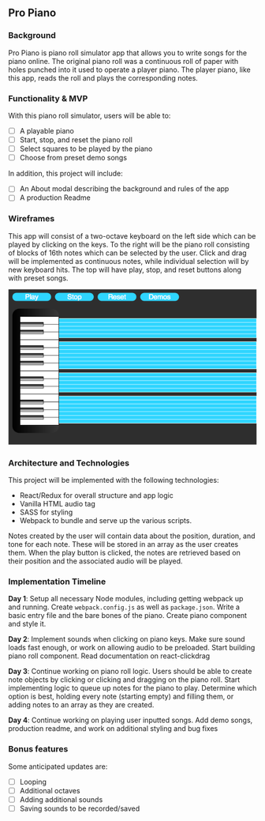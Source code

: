 ## Pro Piano

### Background

Pro Piano is piano roll simulator app that allows you to write songs for the piano online. The original piano roll was a continuous roll of paper with holes punched into it used to operate a player piano. The player piano, like this app, reads the roll and plays the corresponding notes.

### Functionality & MVP  

With this piano roll simulator, users will be able to:

- [ ] A playable piano
- [ ] Start, stop, and reset the piano roll
- [ ] Select squares to be played by the piano
- [ ] Choose from preset demo songs

In addition, this project will include:

- [ ] An About modal describing the background and rules of the app
- [ ] A production Readme

### Wireframes

This app will consist of a two-octave keyboard on the left side which can be played by clicking on the keys. To the right will be the piano roll consisting of blocks of 16th notes which can be selected by the user. Click and drag will be implemented as continuous notes, while individual selection will by new keyboard hits. The top will have play, stop, and reset buttons along with preset songs.

![wireframes](/docs/images/pro_piano_wireframe.png)

### Architecture and Technologies

This project will be implemented with the following technologies:

- React/Redux for overall structure and app logic
- Vanilla HTML audio tag
- SASS for styling
- Webpack to bundle and serve up the various scripts.

Notes created by the user will contain data about the position, duration, and tone for each note. These will be stored in an array as the user creates them. When the play button is clicked, the notes are retrieved based on their position and the associated audio will be played.

### Implementation Timeline

**Day 1**: Setup all necessary Node modules, including getting webpack up and running.  Create `webpack.config.js` as well as `package.json`.  Write a basic entry file and the bare bones of the piano. Create piano component and style it.

**Day 2**: Implement sounds when clicking on piano keys. Make sure sound loads fast enough, or work on allowing audio to be preloaded. Start building piano roll component. Read documentation on react-clickdrag

**Day 3**: Continue working on piano roll logic. Users should be able to create note objects by clicking or clicking and dragging on the piano roll. Start implementing logic to queue up notes for the piano to play. Determine which option is best, holding every note (starting empty) and filling them, or adding notes to an array as they are created.

**Day 4**: Continue working on playing user inputted songs. Add demo songs, production readme, and work on additional styling and bug fixes

### Bonus features

Some anticipated updates are:

- [ ] Looping
- [ ] Additional octaves
- [ ] Adding additional sounds
- [ ] Saving sounds to be recorded/saved
